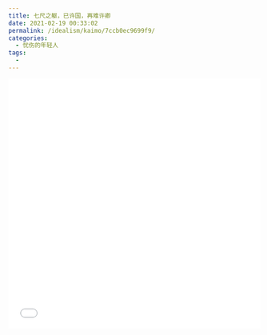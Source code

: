 ```yaml
---
title: 七尺之躯，已许国，再难许卿
date: 2021-02-19 00:33:02
permalink: /idealism/kaimo/7ccb0ec9699f9/
categories:
  - 忧伤的年轻人
tags:
  - 
---
```


<!-- BV1Pb411g7ZS -->

<iframe src="//player.bilibili.com/player.html?aid=48251163&bvid=BV1Pb411g7ZS&cid=84518691&page=1&danmaku=0&high_quality=1" allowfullscreen="true" width="100%" height="500" scrolling="no" frameborder="0" sandbox="allow-popups allow-top-navigation allow-same-origin allow-forms allow-scripts"></iframe>